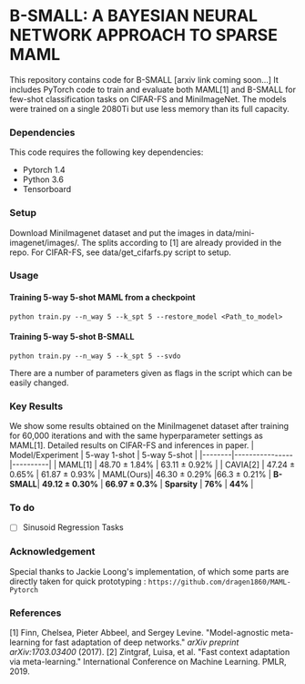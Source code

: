 # B-SMALL: A BAYESIAN NEURAL NETWORK APPROACH TO SPARSE MAML
This repository contains code for B-SMALL [arxiv link coming soon...]
It includes PyTorch code to train and evaluate both MAML[1] and B-SMALL for few-shot classification tasks on CIFAR-FS and MiniImageNet. The models were trained on a single 2080Ti but use less memory than its full capacity.

### Dependencies
This code requires the following key dependencies:
- Pytorch 1.4
- Python 3.6
- Tensorboard

### Setup
Download MiniImagenet dataset and put the images in data/mini-imagenet/images/. The splits according to [1] are already provided in the repo. For CIFAR-FS, see data/get_cifarfs.py script to setup.

### Usage
#### Training 5-way 5-shot MAML from a checkpoint
```
python train.py --n_way 5 --k_spt 5 --restore_model <Path_to_model>
```
#### Training 5-way 5-shot B-SMALL 
```
python train.py --n_way 5 --k_spt 5 --svdo 
```
There are a number of parameters given as flags in the script which can be easily changed. 
### Key Results
We show some results obtained on the MiniImagenet dataset after training for 60,000 iterations and with the same hyperparameter settings as MAML[1]. Detailed results on CIFAR-FS and inferences in paper.
| Model/Experiment | 5-way 1-shot  | 5-way 5-shot |
|--------|----------------|----------|
| MAML[1] | 48.70 ± 1.84% | 63.11 ± 0.92% | 
| CAVIA[2] | 47.24 ± 0.65% | 61.87 ± 0.93% | 
MAML(Ours)| 46.30 ± 0.29%    |66.3 ± 0.21% |
**B-SMALL**| **49.12 ± 0.30%**  | **66.97 ± 0.3%** |
**Sparsity** | **76%** | **44%** |

### To do
- [ ] Sinusoid Regression Tasks

### Acknowledgement
Special thanks to Jackie Loong's implementation, of which some parts are directly taken for quick prototyping : ```https://github.com/dragen1860/MAML-Pytorch```

### References

[1] Finn, Chelsea, Pieter Abbeel, and Sergey Levine. "Model-agnostic meta-learning for fast adaptation of deep networks." *arXiv preprint arXiv:1703.03400* (2017).
[2] Zintgraf, Luisa, et al. "Fast context adaptation via meta-learning." International Conference on Machine Learning. PMLR, 2019.